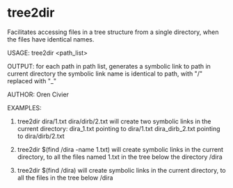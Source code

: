 # tree2dir
Facilitates accessing files in a tree structure from a single directory, when the files have identical names.

USAGE: tree2dir <path_list>

OUTPUT:  for each path in path list, generates a symbolic link to path in current directory
         the symbolic link name is identical to path, with "/" replaced with "_"
        
AUTHOR: Oren Civier 
       
EXAMPLES: 

1) tree2dir dira/1.txt dira/dirb/2.txt
        will create two symbolic links in the current directory:
        dira_1.txt pointing to dira/1.txt
        dira_dirb_2.txt pointing to dira/dirb/2.txt

2) tree2dir $(find /dira -name 1.txt)
        will create symbolic links in the current directory, to all the files named 1.txt in the tree below the directory /dira

3) tree2dir $(find /dira)
        will create symbolic links in the current directory, to all the files in the tree below /dira
